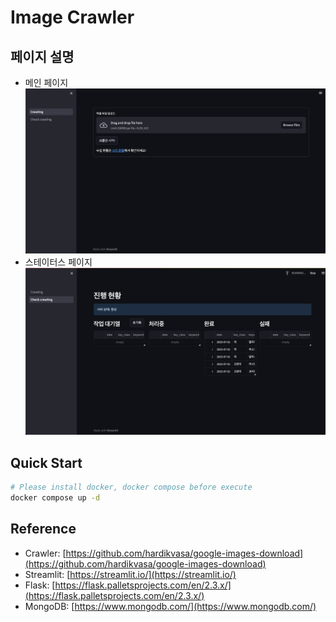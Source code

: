 # Image Crawler

## 페이지 설명

- 메인 페이지
![main](fig/main.png)
- 스테이터스 페이지
![check](fig/check.png)

## Quick Start
```bash
# Please install docker, docker compose before execute 
docker compose up -d
```

## Reference
- Crawler: [https://github.com/hardikvasa/google-images-download](https://github.com/hardikvasa/google-images-download)
- Streamlit: [https://streamlit.io/](https://streamlit.io/)
- Flask: [https://flask.palletsprojects.com/en/2.3.x/](https://flask.palletsprojects.com/en/2.3.x/)
- MongoDB: [https://www.mongodb.com/](https://www.mongodb.com/)